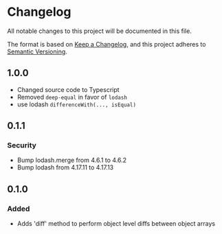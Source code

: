 # Changelog

All notable changes to this project will be documented in this file.

The format is based on [Keep a Changelog](https://keepachangelog.com/en/1.0.0/),
and this project adheres to [Semantic Versioning](https://semver.org/spec/v2.0.0.html).

## 1.0.0

- Changed source code to Typescript
- Removed `deep-equal` in favor of `lodash`
- use lodash `differenceWith(..., isEqual)`

## 0.1.1

### Security

- Bump lodash.merge from 4.6.1 to 4.6.2
- Bump lodash from 4.17.11 to 4.17.13

## 0.1.0

### Added

- Adds 'diff' method to perform object level diffs between object arrays
